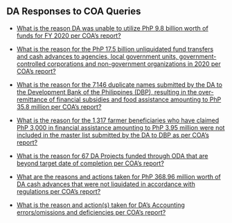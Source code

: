 ## DA Responses to COA Queries


 - [What is the reason DA was unable to utilize PhP 9.8 billion worth of funds for FY 2020 per COA’s report?](/da-responses-to-coa-queries/what-is-the-reason-da-was-unable-to-utilize-php-9.8-billion-worth-of-funds-for-fy-2020-per-coa's-rep)
    
 - [What is the reason for the PhP 17.5 billion unliquidated fund transfers and cash advances to agencies, local government units, government-controlled corporations and non-government organizations in 2020 per COA’s report?](/da-responses-to-coa-queries/what-is-the-reason-for-the-php-17.5-billion-unliquidated-fund-transfers-and-cash-advances-to-agencie)
    
 - [What is the reason for the 7,146 duplicate names submitted by the DA to the Development Bank of the Philippines (DBP), resulting in the over-remittance of financial subsidies and food assistance amounting to PhP 35.8 million per COA’s report?](/da-responses-to-coa-queries/what-is-the-reason-for-the-7146-duplicate-names-submitted-by-the-da-to-the-development-bank-of-the-p)
    
 - [What is the reason for the 1,317 farmer beneficiaries who have claimed PhP 3,000 in financial assistance amounting to PhP 3.95 million were not included in the master list submitted by the DA to DBP as per COA’s report?](/da-responses-to-coa-queries/what-is-the-reason-for-the-1317-farmer-beneficiaries-who-have-claimed-php-3000-in-financial-assistan)
    
 - [What is the reason for 67 DA Projects funded through ODA that are beyond target date of completion per COA’s report?](/da-responses-to-coa-queries/what-is-the-reason-for-67-da-projects-funded-through-oda-that-are-beyond-target-date-of-completion-p)
    
 - [What are the reasons and actions taken for PhP 368.96 million worth of DA cash advances that were not liquidated in accordance with regulations per COA’s report?](/da-responses-to-coa-queries/what-are-the-reasons-and-actions-taken-for-php-368.96-million-worth-of-da-cash-advances-that-were-no)
    
 - [What is the reason and action(s) taken for DA’s Accounting errors/omissions and deficiencies per COA’s report?](/da-responses-to-coa-queries/what-is-the-reason-and-action(s)-taken-for-da's-accounting-errorsomissions-and-deficiencies-per-coa')
    
